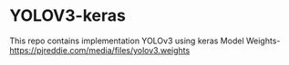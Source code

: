 # YOLOV3-keras
This repo contains implementation YOLOv3 using keras
Model Weights-https://pjreddie.com/media/files/yolov3.weights
